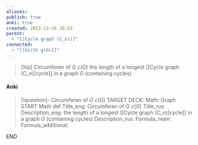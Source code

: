 ```yaml
---
aliases: 
publish: true
anki: true
created: 2023-12-16 20:53
parent:
  - "[[Cycle graph (C_n)]]"
connected:
  - "[[Girth g(G)]]"
---
```


> [!tip] Circumferen of $G$ $c(G)$
> the length of a longest [[Cycle graph (C_n)|cycle]]  in a graph ${} G$ (containing cycles)

#### Anki
> [!question]- Circumferen of $G$ $c(G)$
TARGET DECK: Math::Graph  
START
Math def
Title_eng: Circumferen of $G$ $c(G)$
Title_rus: 
Description_eng: the length of a longest [[Cycle graph (C_n)|cycle]]  in a graph ${} G$ (containing cycles)
Description_rus: 
Formula_main: 
Formula_additional:
<!--ID: 1705261456133-->
END













